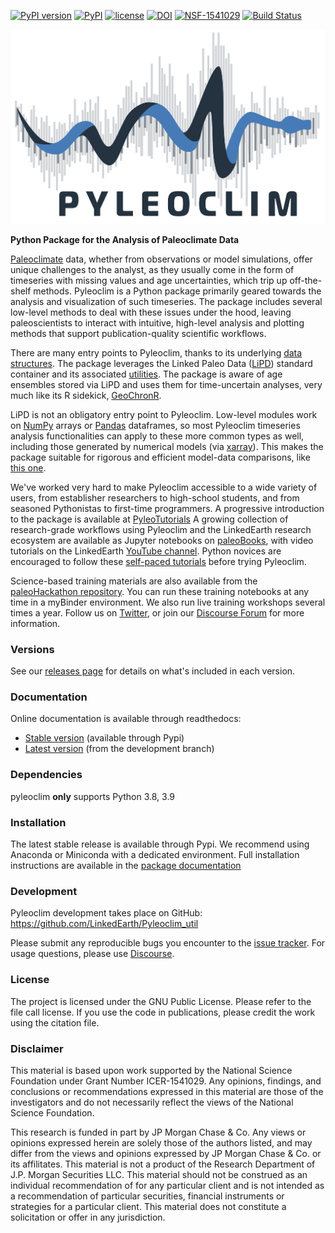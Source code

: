 <!---[![PyPI](https://img.shields.io/pypi/dm/pyleoclim.svg)](https://pypi.python.org/pypi/Pyleoclim)-->
[![PyPI version](https://badge.fury.io/py/pyleoclim.svg)](https://badge.fury.io/py/pyleoclim)
[![PyPI](https://img.shields.io/badge/python-3.9-yellow.svg)]()
[![license](https://img.shields.io/github/license/linkedearth/Pyleoclim_util.svg)]()
[![DOI](https://zenodo.org/badge/DOI/10.5281/zenodo.6999279.svg)](https://doi.org/10.5281/zenodo.6999279)
[![NSF-1541029](https://img.shields.io/badge/NSF-1541029-blue.svg)](https://nsf.gov/awardsearch/showAward?AWD_ID=1541029)
[![Build Status](https://travis-ci.org/LinkedEarth/Pyleoclim_util.svg?branch=master)](https://travis-ci.org/LinkedEarth/Pyleoclim_util)

![](https://github.com/LinkedEarth/Logos/raw/master/pyleoclim_logo_full_white.png)

**Python Package for the Analysis of Paleoclimate Data**

[Paleoclimate](https://www.ncdc.noaa.gov/news/what-paleoclimatology) data, whether from observations or model simulations, offer unique challenges to the analyst, as they usually come in the form of timeseries with missing values and age uncertainties, which trip up off-the-shelf methods.
Pyleoclim is a Python package primarily geared towards the analysis and visualization of such timeseries. The package includes several low-level methods to deal with these issues under the hood, leaving paleoscientists to interact with intuitive, high-level analysis and plotting methods that support publication-quality scientific workflows.

There are many entry points to Pyleoclim, thanks to its underlying [data structures](https://pyleoclim-util.readthedocs.io/en/master/core/ui.html). The package leverages the Linked Paleo Data ([LiPD](http://www.clim-past.net/12/1093/2016/)) standard container and its associated [utilities](http://nickmckay.github.io/LiPD-utilities/). The package is aware of age ensembles stored via LiPD and uses them for time-uncertain analyses, very much like its R sidekick, [GeoChronR](https://doi.org/10.5194/gchron-2020-25).

LiPD is not an obligatory entry point to Pyleoclim. Low-level modules work on [NumPy](http://www.numpy.org) arrays or [Pandas](https://pandas.pydata.org) dataframes, so most Pyleoclim timeseries analysis functionalities can apply to these more common types as well, including those generated by numerical models (via [xarray](http://xarray.pydata.org)). This makes the package suitable for rigorous and efficient model-data comparisons, like [this one](https://www.pnas.org/content/116/18/8728.short).

We've worked very hard to make Pyleoclim accessible to a wide variety of users, from establisher researchers to high-school students, and from seasoned Pythonistas to first-time programmers. A progressive introduction to the package is available at [PyleoTutorials](http://linked.earth/PyleoTutorials/) A growing collection of research-grade workflows using Pyleoclim and the LinkedEarth research ecosystem are available as Jupyter notebooks on [paleoBooks](https://github.com/LinkedEarth/PaleoBooks/tree/master/notebooks), with video tutorials on the LinkedEarth [YouTube channel](https://www.youtube.com/watch?v=LJaQBFMK2-Q&list=PL93NbaRnKAuF4WpIQf-4y_U4lo-GqcrcW). Python novices are encouraged to follow these [self-paced tutorials](http://linked.earth/ec_workshops_py/) before trying Pyleoclim.

Science-based training materials are also available from the [paleoHackathon repository](https://github.com/LinkedEarth/paleoHackathon). You can run these training notebooks at any time in a myBinder environment. We also run live training workshops several times a year. Follow us on [Twitter](https://twitter.com/Linked_Earth), or join our [Discourse Forum](https://discourse.linked.earth) for more information.

### Versions

See our [releases page](https://github.com/LinkedEarth/Pyleoclim_util/releases) for details on what's included in each version.

### Documentation

Online documentation is available through readthedocs:
- [Stable version](https://pyleoclim-util.readthedocs.io/en/master/) (available through Pypi)
- [Latest version](https://pyleoclim-util.readthedocs.io/en/latest/) (from the development branch)

### Dependencies

pyleoclim **only** supports Python 3.8, 3.9

### Installation

The latest stable release is available through Pypi. We recommend using Anaconda or Miniconda with a dedicated environment. Full installation instructions are available in the [package documentation](https://pyleoclim-util.readthedocs.io/en/master/installation.html)


### Development

Pyleoclim development takes place on GitHub: https://github.com/LinkedEarth/Pyleoclim_util

Please submit any reproducible bugs you encounter to the [issue tracker](https://github.com/LinkedEarth/Pyleoclim_util/issues). For usage questions, please use [Discourse](https://discourse.linked.earth).


### License

The project is licensed under the GNU Public License. Please refer to the file call license.
If you use the code in publications, please credit the work using the citation file. 


### Disclaimer

This material is based upon work supported by the National Science Foundation under Grant Number ICER-1541029. Any opinions, findings, and conclusions or recommendations expressed in this material are those of the investigators and do not necessarily reflect the views of the National Science Foundation.

This research is funded in part by JP Morgan Chase & Co. Any views or opinions expressed herein are solely those of the authors listed, and may differ from the views and opinions expressed by JP Morgan Chase & Co. or its affilitates. This material is not a product of the Research Department of J.P. Morgan Securities LLC. This material should not be construed as an individual recommendation of for any particular client and is not intended as a recommendation of particular securities, financial instruments or strategies for a particular client. This material does not constitute a solicitation or offer in any jurisdiction.
